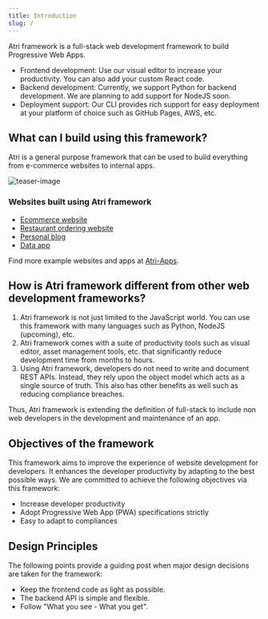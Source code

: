 ```yaml
---
title: Introduction
slug: /
---
```


Atri framework is a full-stack web development framework to build Progressive Web Apps.

- Frontend development: Use our visual editor to increase your productivity. You can also add your custom React code.
- Backend development: Currently, we support Python for backend development. We are planning to add support for NodeJS soon. 
- Deployment support: Our CLI provides rich support for easy deployment at your platform of choice such as GitHub Pages, AWS, etc. 

## What can I build using this framework?

Atri is a general purpose framework that can be used to build everything from e-commerce websites to internal apps. 

![teaser-image](intro.gif)

### Websites built using Atri framework

- [Ecommerce website](https://atri-apps.github.io/full_stack_ecommerce_website)
- [Restaurant ordering website](https://atri-apps.github.io/restaurant_website)
- [Personal blog](https://atri-apps.github.io/personal_blog/)
- [Data app](https://atri-apps.github.io/review_tabular_data/)

Find more example websites and apps at [Atri-Apps](https://github.com/orgs/Atri-Apps/repositories). 

## How is Atri framework different from other web development frameworks?

1. Atri framework is not just limited to the JavaScript world. You can use this framework with many languages such as Python, NodeJS (upcoming), etc.
2. Atri framework comes with a suite of productivity tools such as visual editor, asset management tools, etc. that significantly reduce development time from months to hours.
3.  Using Atri framework, developers do not need to write and document REST APIs. Instead, they rely upon the object model which acts as a single source of truth. This also has other benefits as well such as reducing compliance breaches. 

Thus, Atri framework is extending the definition of full-stack to include non web developers in the development and maintenance of an app. 

## Objectives of the framework
This framework aims to improve the experience of website development for developers. It enhances the developer productivity by adapting to the best possible ways. We are committed to achieve the following objectives via this framework:

- Increase developer productivity
- Adopt Progressive Web App (PWA) specifications strictly
- Easy to adapt to compliances

## Design Principles
The following points provide a guiding post when major design decisions are taken for the framework:

- Keep the frontend code as light as possible.
- The backend API is simple and flexible.
- Follow "What you see - What you get".
